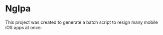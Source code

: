# NgIpa

This project was created to generate a batch script to resign many mobile iOS apps at once.
